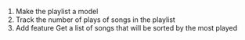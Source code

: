 1. Make the playlist a model
2. Track the number of plays of songs in the playlist
3. Add feature Get a list of songs that will be sorted by the most played
